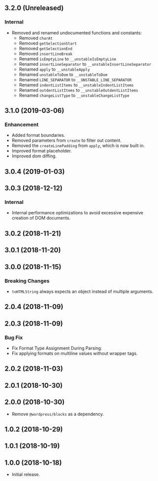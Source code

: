 ## 3.2.0 (Unreleased)

### Internal

- Removed and renamed undocumented functions and constants:
  * Removed `charAt`
  * Removed `getSelectionStart`
  * Removed `getSelectionEnd`
  * Removed `insertLineBreak`
  * Renamed `isEmptyLine` to `__unstableIsEmptyLine`
  * Renamed `insertLineSeparator` to `__unstableInsertLineSeparator`
  * Renamed `apply` to `__unstableApply`
  * Renamed `unstableToDom` to `__unstableToDom`
  * Renamed `LINE_SEPARATOR` to `__UNSTABLE_LINE_SEPARATOR`
  * Renamed `indentListItems` to `__unstableIndentListItems`
  * Renamed `outdentListItems` to `__unstableOutdentListItems`
  * Renamed `changeListType` to `__unstableChangeListType`

## 3.1.0 (2019-03-06)

### Enhancement

- Added format boundaries.
- Removed parameters from `create` to filter out content.
- Removed the `createLinePadding` from `apply`, which is now built in.
- Improved format placeholder.
- Improved dom diffing.

## 3.0.4 (2019-01-03)

## 3.0.3 (2018-12-12)

### Internal

- Internal performance optimizations to avoid excessive expensive creation of DOM documents.

## 3.0.2 (2018-11-21)

## 3.0.1 (2018-11-20)

## 3.0.0 (2018-11-15)

### Breaking Changes

- `toHTMLString` always expects an object instead of multiple arguments.

## 2.0.4 (2018-11-09)

## 2.0.3 (2018-11-09)

### Bug Fix

- Fix Format Type Assignment During Parsing.
- Fix applying formats on multiline values without wrapper tags.

## 2.0.2 (2018-11-03)

## 2.0.1 (2018-10-30)

## 2.0.0 (2018-10-30)

- Remove `@wordpress/blocks` as a dependency.

## 1.0.2 (2018-10-29)

## 1.0.1 (2018-10-19)

## 1.0.0 (2018-10-18)

- Initial release.
